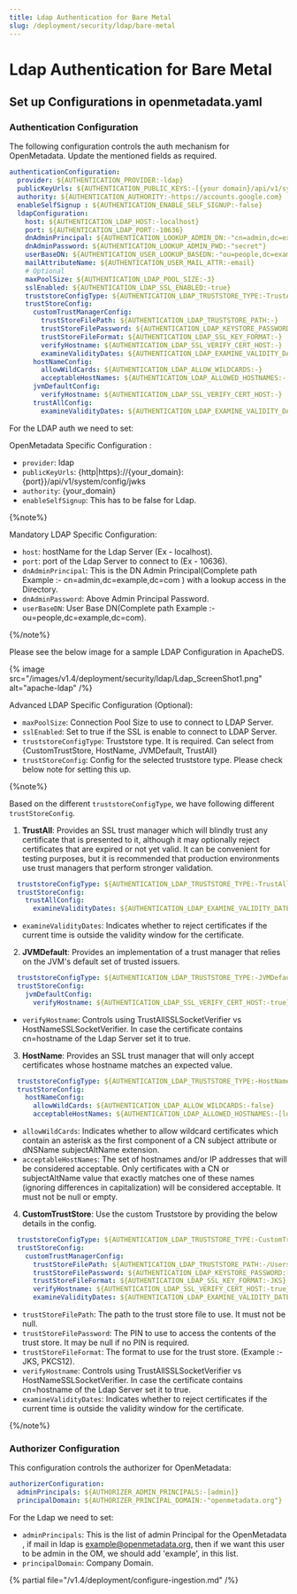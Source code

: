 ```yaml
---
title: Ldap Authentication for Bare Metal
slug: /deployment/security/ldap/bare-metal
---
```


# Ldap Authentication for Bare Metal

## Set up Configurations in openmetadata.yaml

### Authentication Configuration

The following configuration controls the auth mechanism for OpenMetadata. Update the mentioned fields as required.

```yaml
authenticationConfiguration:
  provider: ${AUTHENTICATION_PROVIDER:-ldap}
  publicKeyUrls: ${AUTHENTICATION_PUBLIC_KEYS:-[{your domain}/api/v1/system/config/jwks]} # Update with your Domain and Make sure this "/api/v1/system/config/jwks" is always configured to enable JWT tokens
  authority: ${AUTHENTICATION_AUTHORITY:-https://accounts.google.com}
  enableSelfSignup : ${AUTHENTICATION_ENABLE_SELF_SIGNUP:-false}
  ldapConfiguration:
    host: ${AUTHENTICATION_LDAP_HOST:-localhost}
    port: ${AUTHENTICATION_LDAP_PORT:-10636}
    dnAdminPrincipal: ${AUTHENTICATION_LOOKUP_ADMIN_DN:-"cn=admin,dc=example,dc=com"}
    dnAdminPassword: ${AUTHENTICATION_LOOKUP_ADMIN_PWD:-"secret"}
    userBaseDN: ${AUTHENTICATION_USER_LOOKUP_BASEDN:-"ou=people,dc=example,dc=com"}
    mailAttributeName: ${AUTHENTICATION_USER_MAIL_ATTR:-email}
    # Optional
    maxPoolSize: ${AUTHENTICATION_LDAP_POOL_SIZE:-3}
    sslEnabled: ${AUTHENTICATION_LDAP_SSL_ENABLED:-true}
    truststoreConfigType: ${AUTHENTICATION_LDAP_TRUSTSTORE_TYPE:-TrustAll} # {CustomTrustStore, HostName, JVMDefault, TrustAll}
    trustStoreConfig:
      customTrustManagerConfig:
        trustStoreFilePath: ${AUTHENTICATION_LDAP_TRUSTSTORE_PATH:-}
        trustStoreFilePassword: ${AUTHENTICATION_LDAP_KEYSTORE_PASSWORD:-}
        trustStoreFileFormat: ${AUTHENTICATION_LDAP_SSL_KEY_FORMAT:-}
        verifyHostname: ${AUTHENTICATION_LDAP_SSL_VERIFY_CERT_HOST:-}
        examineValidityDates: ${AUTHENTICATION_LDAP_EXAMINE_VALIDITY_DATES:-}
      hostNameConfig:
        allowWildCards: ${AUTHENTICATION_LDAP_ALLOW_WILDCARDS:-}
        acceptableHostNames: ${AUTHENTICATION_LDAP_ALLOWED_HOSTNAMES:-[]}
      jvmDefaultConfig:
        verifyHostname: ${AUTHENTICATION_LDAP_SSL_VERIFY_CERT_HOST:-}
      trustAllConfig:
        examineValidityDates: ${AUTHENTICATION_LDAP_EXAMINE_VALIDITY_DATES:-true}
```

For the LDAP auth we need to set:

OpenMetadata Specific Configuration :

- `provider`: ldap
- `publicKeyUrls`: {http|https}://{your_domain}:{port}}/api/v1/system/config/jwks
- `authority`: {your_domain}
- `enableSelfSignup`: This has to be false for Ldap.

{%note%}

Mandatory LDAP Specific Configuration:

- `host`: hostName for the Ldap Server (Ex - localhost).
- `port`: port of the Ldap Server to connect to (Ex - 10636).
- `dnAdminPrincipal`: This is the DN Admin Principal(Complete path Example :- cn=admin,dc=example,dc=com ) with a lookup access in the Directory.
- `dnAdminPassword`: Above Admin Principal Password.
- `userBaseDN`: User Base DN(Complete path Example :- ou=people,dc=example,dc=com).

{%/note%}

Please see the below image for a sample LDAP Configuration in ApacheDS.

{% image src="/images/v1.4/deployment/security/ldap/Ldap_ScreenShot1.png" alt="apache-ldap" /%}

Advanced LDAP Specific Configuration (Optional):

- `maxPoolSize`: Connection Pool Size to use to connect to LDAP Server.
- `sslEnabled`: Set to true if the SSL is enable to connect to LDAP Server.
- `truststoreConfigType`: Truststore type. It is required. Can select from {CustomTrustStore, HostName, JVMDefault, TrustAll}
- `trustStoreConfig`: Config for the selected truststore type. Please check below note for setting this up.

{%note%}

Based on the different `truststoreConfigType`, we have following different `trustStoreConfig`.

1. **TrustAll**: Provides an SSL trust manager which will blindly trust any certificate that is presented to it, although it may optionally reject certificates that are expired or not yet valid. It can be convenient for testing purposes, but it is recommended that production environments use trust managers that perform stronger validation.

```yaml
  truststoreConfigType: ${AUTHENTICATION_LDAP_TRUSTSTORE_TYPE:-TrustAll}
  trustStoreConfig:
    trustAllConfig:
      examineValidityDates: ${AUTHENTICATION_LDAP_EXAMINE_VALIDITY_DATES:-true}
```

- `examineValidityDates`: Indicates whether to reject certificates if the current time is outside the validity window for the certificate.

2. **JVMDefault**: Provides an implementation of a trust manager that relies on the JVM's default set of trusted issuers.

```yaml
  truststoreConfigType: ${AUTHENTICATION_LDAP_TRUSTSTORE_TYPE:-JVMDefault}
  trustStoreConfig:
    jvmDefaultConfig:
      verifyHostname: ${AUTHENTICATION_LDAP_SSL_VERIFY_CERT_HOST:-true}
```

- `verifyHostname`: Controls using TrustAllSSLSocketVerifier vs HostNameSSLSocketVerifier. In case the certificate contains cn=hostname of the Ldap Server set it to true.

3. **HostName**: Provides an SSL trust manager that will only accept certificates whose hostname matches an expected value.

```yaml
  truststoreConfigType: ${AUTHENTICATION_LDAP_TRUSTSTORE_TYPE:-HostName}
  trustStoreConfig:
    hostNameConfig:
      allowWildCards: ${AUTHENTICATION_LDAP_ALLOW_WILDCARDS:-false}
      acceptableHostNames: ${AUTHENTICATION_LDAP_ALLOWED_HOSTNAMES:-[localhost]}
```

- `allowWildCards`: Indicates whether to allow wildcard certificates which contain an asterisk as the first component of a CN subject attribute or dNSName subjectAltName extension.
- `acceptableHostNames`: The set of hostnames and/or IP addresses that will be considered acceptable. Only certificates with a CN or subjectAltName value that exactly matches one of these names (ignoring differences in capitalization) will be considered acceptable. It must not be null or empty.

4. **CustomTrustStore**: Use the custom Truststore by providing the below details in the config.

```yaml
  truststoreConfigType: ${AUTHENTICATION_LDAP_TRUSTSTORE_TYPE:-CustomTrustStore}
  trustStoreConfig:
    customTrustManagerConfig:
      trustStoreFilePath: ${AUTHENTICATION_LDAP_TRUSTSTORE_PATH:-/Users/parthpanchal/trusted.ks}
      trustStoreFilePassword: ${AUTHENTICATION_LDAP_KEYSTORE_PASSWORD:-secret}
      trustStoreFileFormat: ${AUTHENTICATION_LDAP_SSL_KEY_FORMAT:-JKS}
      verifyHostname: ${AUTHENTICATION_LDAP_SSL_VERIFY_CERT_HOST:-true}
      examineValidityDates: ${AUTHENTICATION_LDAP_EXAMINE_VALIDITY_DATES:-true}
```

- `trustStoreFilePath`: The path to the trust store file to use. It must not be null.
- `trustStoreFilePassword`: The PIN to use to access the contents of the trust store. It may be null if no PIN is required.
- `trustStoreFileFormat`: The format to use for the trust store. (Example :- JKS, PKCS12).
- `verifyHostname`: Controls using TrustAllSSLSocketVerifier vs HostNameSSLSocketVerifier. In case the certificate contains cn=hostname of the Ldap Server set it to true.
- `examineValidityDates`: Indicates whether to reject certificates if the current time is outside the validity window for the certificate.

{%/note%}

### Authorizer Configuration

This configuration controls the authorizer for OpenMetadata:

```yaml
authorizerConfiguration:
  adminPrincipals: ${AUTHORIZER_ADMIN_PRINCIPALS:-[admin]}
  principalDomain: ${AUTHORIZER_PRINCIPAL_DOMAIN:-"openmetadata.org"}
```

For the Ldap we need to set:

- `adminPrincipals`: This is the list of admin Principal for the OpenMetadata , if mail in ldap is example@openmetadata.org, then if we want this user to be admin in the OM, we should add 'example', in this list.
- `principalDomain`: Company Domain.

{% partial file="/v1.4/deployment/configure-ingestion.md" /%}
